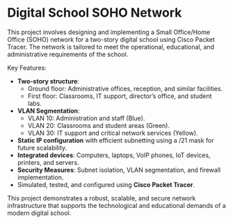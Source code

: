 # Digital School SOHO Network  

This project involves designing and implementing a Small Office/Home Office (SOHO) network for a two-story digital school using Cisco Packet Tracer. The network is tailored to meet the operational, educational, and administrative requirements of the school.  

Key Features:  
- **Two-story structure**:  
  - Ground floor: Administrative offices, reception, and similar facilities.  
  - First floor: Classrooms, IT support, director’s office, and student labs.  
- **VLAN Segmentation**:  
  - VLAN 10: Administration and staff (Blue).  
  - VLAN 20: Classrooms and student areas (Green).  
  - VLAN 30: IT support and critical network services (Yellow).  
- **Static IP configuration** with efficient subnetting using a /21 mask for future scalability.  
- **Integrated devices**: Computers, laptops, VoIP phones, IoT devices, printers, and servers.  
- **Security Measures**: Subnet isolation, VLAN segmentation, and firewall implementation.  
- Simulated, tested, and configured using **Cisco Packet Tracer**.  

This project demonstrates a robust, scalable, and secure network infrastructure that supports the technological and educational demands of a modern digital school.  
